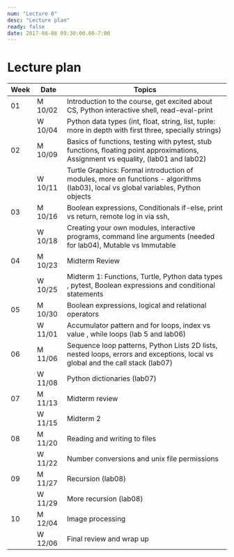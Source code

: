 ```yaml
---
num: "Lecture 0"
desc: "Lecture plan"
ready: false
date: 2017-08-08 09:30:00.00-7:00
---
```



# Lecture plan 

|   Week |  Date   |  Topics |
|--------|-------- | ------- |
|    01   | M 10/02 |  Introduction to the course, get excited about CS, Python interactive shell, read-eval-print|
|         | W 10/04 |  Python data types (int, float, string, list, tuple: more in depth with first three, specially strings)  |
|    02   | M 10/09 |   Basics of functions,  testing with pytest, stub functions,  floating point approximations, Assignment vs equality,  (lab01 and lab02) |
|         | W 10/11 |  Turtle Graphics: Formal introduction of modules,  more on functions -  algorithms (lab03), local vs global variables, Python objects|
|    03   | M 10/16 |  Boolean expressions, Conditionals if-else, print vs return, remote log in via ssh, |
|         | W 10/18 |  Creating your own modules, interactive programs, command line arguments (needed for lab04), Mutable vs Immutable |
|    04   | M 10/23 |  Midterm Review  |
|         | W 10/25 | Midterm 1: Functions, Turtle, Python data types , pytest, Boolean expressions and conditional statements  |
|    05   | M 10/30 | Boolean expressions, logical and relational operators    |
|         | W 11/01 |  Accumulator pattern and for loops, index vs value , while loops  (lab 5 and lab06)     |
|    06   | M 11/06 |  Sequence loop patterns, Python Lists  2D lists, nested loops, errors and exceptions, local vs global and the call stack   (lab07) |
|         | W 11/08 |    Python dictionaries   (lab07)  |
|    07   | M 11/13 |     Midterm review    |
|         | W 11/15 | Midterm 2         |
|    08   | M 11/20 |   Reading and writing to files      |
|         | W 11/22 |   Number conversions and unix file permissions      |
|    09   | M 11/27 |   Recursion  (lab08)    |
|         | W 11/29 |   More recursion  (lab08)   |
|    10   | M 12/04 |   Image processing       |
|         | W 12/06 |  Final review and wrap up       |



